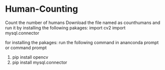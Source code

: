 # Human-Counting
Count the number of humans
Download the file named as counthumans and run it by installing the following pakages:
import cv2
import mysql.connector


for installing the pakages:
run the following command in ananconda prompt or command prompt
1) pip install opencv
2) pip install mysql.connector
